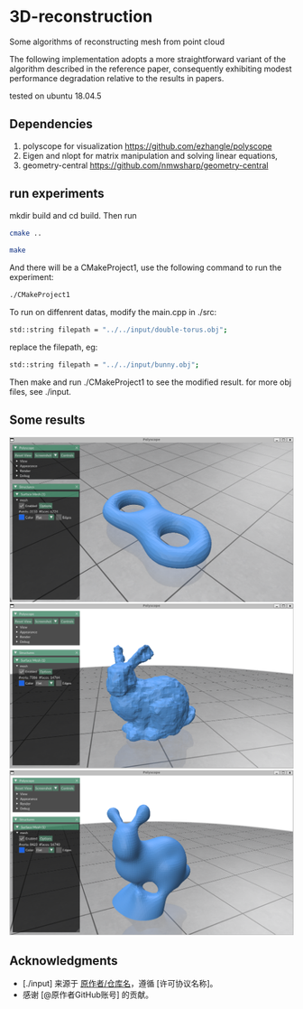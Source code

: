 # 3D-reconstruction
Some algorithms of reconstructing mesh from point cloud

The following implementation adopts a more straightforward variant of the algorithm described in the reference paper, consequently exhibiting modest performance degradation relative to the results in papers.

tested on ubuntu 18.04.5
## Dependencies 
1. polyscope for visualization https://github.com/ezhangle/polyscope
2. Eigen and nlopt for matrix manipulation and solving linear equations,
3. geometry-central https://github.com/nmwsharp/geometry-central 

## run experiments
mkdir build and cd build. Then run 

```bash
cmake ..
```
```bash
make
```

And there will be a CMakeProject1, use the following command to run the experiment:
```bash
./CMakeProject1
```

To run on diffenrent datas, modify the main.cpp in ./src:
```bash
std::string filepath = "../../input/double-torus.obj"; 
```
replace the filepath, eg:
```bash
std::string filepath = "../../input/bunny.obj";
```
Then make and run ./CMakeProject1 to see the modified result.
for more obj files, see ./input.


## Some results

![Reconstructed Double-Torus](./img/img1.png)
![Reconstructed Bunny](./img/img2.png)
![Reconstructed smallBunny](./img/img3.png)

## Acknowledgments
- [./input] 来源于 [原作者/仓库名](链接)，遵循 [许可协议名称]。
- 感谢 [@原作者GitHub账号] 的贡献。


